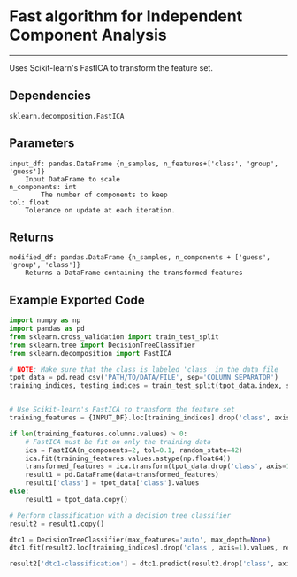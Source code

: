 # Fast algorithm for Independent Component Analysis
* * *

Uses Scikit-learn's FastICA to transform the feature set.

## Dependencies
    sklearn.decomposition.FastICA


Parameters
----------
    input_df: pandas.DataFrame {n_samples, n_features+['class', 'group', 'guess']}
        Input DataFrame to scale
    n_components: int
            The number of components to keep
    tol: float
        Tolerance on update at each iteration.

Returns
-------
    modified_df: pandas.DataFrame {n_samples, n_components + ['guess', 'group', 'class']}
        Returns a DataFrame containing the transformed features


Example Exported Code
---------------------

```Python
import numpy as np
import pandas as pd
from sklearn.cross_validation import train_test_split
from sklearn.tree import DecisionTreeClassifier
from sklearn.decomposition import FastICA

# NOTE: Make sure that the class is labeled 'class' in the data file
tpot_data = pd.read_csv('PATH/TO/DATA/FILE', sep='COLUMN_SEPARATOR')
training_indices, testing_indices = train_test_split(tpot_data.index, stratify=tpot_data['class'].values, train_size=0.75, test_size=0.25)


# Use Scikit-learn's FastICA to transform the feature set
training_features = {INPUT_DF}.loc[training_indices].drop('class', axis=1)

if len(training_features.columns.values) > 0:
    # FastICA must be fit on only the training data
    ica = FastICA(n_components=2, tol=0.1, random_state=42)
    ica.fit(training_features.values.astype(np.float64))
    transformed_features = ica.transform(tpot_data.drop('class', axis=1).values.astype(np.float64))
    result1 = pd.DataFrame(data=transformed_features)
    result1['class'] = tpot_data['class'].values
else:
    result1 = tpot_data.copy()

# Perform classification with a decision tree classifier
result2 = result1.copy()

dtc1 = DecisionTreeClassifier(max_features='auto', max_depth=None)
dtc1.fit(result2.loc[training_indices].drop('class', axis=1).values, result2.loc[training_indices, 'class'].values)

result2['dtc1-classification'] = dtc1.predict(result2.drop('class', axis=1).values)

```
